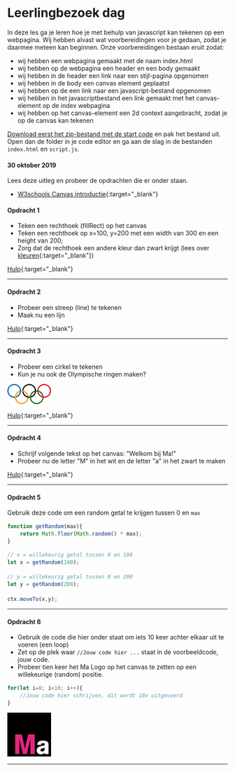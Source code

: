 # Leerlingbezoek dag

In deze les ga je leren hoe je met behulp van javascript kan tekenen op een webpagina. Wij hebben alvast wat voorbereidingen voor je gedaan, zodat je daarmee meteen kan beginnen. Onze voorbereidingen bestaan eruit zodat:

- wij hebben een webpagina gemaakt met de naam index.html
- wij hebben op de webpagina een header en een body gemaakt
- wij hebben in de header een link naar een stijl-pagina opgenomen
- wij hebben in de body een canvas element geplaatst
- wij hebben op de een link naar een javascript-bestand opgenomen
- wij hebben in het javascriptbestand een link gemaakt met het canvas-element op de index webpagina
- wij hebben op het canvas-element een 2d context aangebracht, zodat je op de canvas kan tekenen

<a class="zip_download_link" href="{{ site.github.zip_url }}">Download eerst het zip-bestand met de start code</a> en pak het bestand uit.  
Open dan de folder in je code editor en ga aan de slag in de bestanden `index.html` en `script.js`.

#### 30 oktober 2019

Lees deze uitleg en probeer de opdrachten die er onder staan.
* [W3schools Canvas introductie](https://www.w3schools.com/graphics/canvas_intro.asp){:target="_blank"}




#### Opdracht 1
- Teken een rechthoek (fillRect) op het canvas
- Teken een rechthoek op x=100, y=200 met een width van 300 en een height van 200;
- Zorg dat de rechthoek een andere kleur dan zwart krijgt (lees over [kleuren](https://www.w3schools.com/css/css_colors.asp){:target="_blank"})

[Hulp](https://www.w3schools.com/graphics/canvas_drawing.asp){:target="_blank"}

---

#### Opdracht 2
- Probeer een streep (line) te tekenen
- Maak nu een lijn

[Hulp](https://www.w3schools.com/graphics/canvas_coordinates.asp){:target="_blank"}

---

#### Opdracht 3
- Probeer een cirkel te tekenen
- Kun je nu ook de Olympische ringen maken?

![Olympische ringen](assets/rings.png)

[Hulp](https://www.w3schools.com/graphics/canvas_coordinates.asp){:target="_blank"}

---

#### Opdracht 4
- Schrijf volgende tekst op het canvas: "Welkom bij Ma!"
- Probeer nu de letter "M" in het wit en de letter "a" in het zwart te maken

[Hulp](https://www.w3schools.com/graphics/canvas_text.asp){:target="_blank"}

---

#### Opdracht 5
Gebruik deze code om een random getal te krijgen tussen 0 en `max`

```javascript
function getRandom(max){
    return Math.floor(Math.random() * max);
}
```

```javascript
// x = willekeurig getal tussen 0 en 100
let x = getRandom(100);

// y = willekeurig getal tussen 0 en 200
let y = getRandom(200);

ctx.moveTo(x,y);
```

---

#### Opdracht 6

* Gebruik de code die hier onder staat om iets 10 keer achter elkaar uit te voeren (een loop)  
* Zet op de plek waar `//Jouw code hier ...` staat in de voorbeeldcode, jouw code.
* Probeer tien keer het Ma Logo op het canvas te zetten op een willekeurige (random) positie.

```javascript
for(let i=0; i<10; i++){
    //Jouw code hier schrijven, dit wordt 10x uitgevoerd
}
```

![Mediacollege Logo](assets/ma-logo.png)

---
